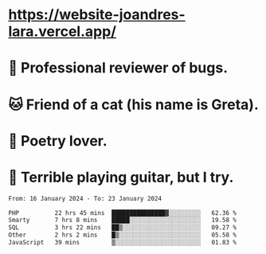 # https://website-joandres-lara.vercel.app/
# 🐛 Professional reviewer of bugs.
# 🐱 Friend of a cat (his name is Greta).
# 📜 Poetry lover.
# 🎸 Terrible playing guitar, but I try.

<!--START_SECTION:waka-->

```txt
From: 16 January 2024 - To: 23 January 2024

PHP          22 hrs 45 mins  ███████████████▓░░░░░░░░░   62.36 %
Smarty       7 hrs 8 mins    █████░░░░░░░░░░░░░░░░░░░░   19.58 %
SQL          3 hrs 22 mins   ██▒░░░░░░░░░░░░░░░░░░░░░░   09.27 %
Other        2 hrs 2 mins    █▒░░░░░░░░░░░░░░░░░░░░░░░   05.58 %
JavaScript   39 mins         ▒░░░░░░░░░░░░░░░░░░░░░░░░   01.83 %
```

<!--END_SECTION:waka-->
